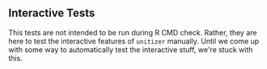 ## Interactive Tests

This tests are not intended to be run during R CMD check.  Rather, they are here
to test the interactive features of `unitizer` manually.  Until we come up with
some way to automatically test the interactive stuff, we're stuck with this.